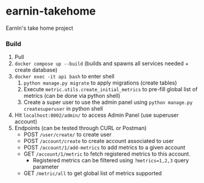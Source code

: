 # earnin-takehome
EarnIn's take home project

### Build
1. Pull
2. `docker compose up --build` (builds and spawns all services needed + create database)
3. `docker exec -it api bash` to enter shell
    1. `python manage.py migrate` to apply migrations (create tables)
    2. Execute `metric.utils.create_initial_metrics` to pre-fill global list of metrics (can be done via python shell)
    3. Create a super user to use the admin panel using `python manage.py createsuperuser` in python shell
4. Hit `localhost:8002/admin/` to access Admin Panel (use superuser account)
5. Endpoints (can be tested through CURL or Postman)
    - POST `/user/create/` to create user
    - POST `/account/create` to create account associated to user
    - POST `/account/1/add-metrics` to add metrics to a given account
    - GET `/account/1/metric` to fetch registered metrics to this account.
      - Registered metrics can be filtered using `?metrics=1,2,3` query parameter
    - GET `/metric/all` to get global list of metrics supported

